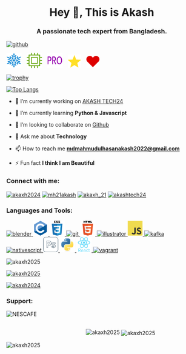 <h1 align="center">Hey 👋, This is Akash</h1>
<h3 align="center">A passionate tech expert from Bangladesh.</h3>

[<img src='https://cdn.jsdelivr.net/npm/simple-icons@3.0.1/icons/github.svg' alt='github' height='40'>](https://github.com/AKASH)  

<a href='https://archiveprogram.github.com/'><img src='https://raw.githubusercontent.com/acervenky/animated-github-badges/master/assets/acbadge.gif' width='40' height='40'></a> <a href='https://docs.github.com/en/developers'><img src='https://raw.githubusercontent.com/acervenky/animated-github-badges/master/assets/devbadge.gif' width='40' height='40'></a> <a href='https://github.com/pricing'><img src='https://raw.githubusercontent.com/acervenky/animated-github-badges/master/assets/pro.gif' width='40' height='40'></a> <a href='https://stars.github.com/'><img src='https://raw.githubusercontent.com/acervenky/animated-github-badges/master/assets/starbadge.gif' width='35' height='35'></a> <a href='https://docs.github.com/en/github/supporting-the-open-source-community-with-github-sponsors'><img src='https://raw.githubusercontent.com/acervenky/animated-github-badges/master/assets/sponsorbadge.gif' width='35' height='35'></a> 

[![trophy](https://github-profile-trophy.vercel.app/?username=AKASH)](https://github.com/ryo-ma/github-profile-trophy)

[![Top Langs](https://github-readme-stats.vercel.app/api/top-langs/?username=AKASH)](https://github.com/anuraghazra/github-readme-stats)



- 🔭 I’m currently working on [AKASH TECH24](https://www.youtube.com/@akashtech24)

- 🌱 I’m currently learning **Python & Javascript**

- 👯 I’m looking to collaborate on [Github](https://github.com/akaxh2025)

- 💬 Ask me about **Technology**

- 📫 How to reach me **mdmahmudulhasanakash2022@gmail.com**

- ⚡ Fun fact **I think I am Beautiful**

<h3 align="left">Connect with me:</h3>
<p align="left">
<a href="https://twitter.com/akaxh2024" target="blank"><img align="center" src="https://raw.githubusercontent.com/rahuldkjain/github-profile-readme-generator/master/src/images/icons/Social/twitter.svg" alt="akaxh2024" height="30" width="40" /></a>
<a href="https://fb.com/mh21akash" target="blank"><img align="center" src="https://raw.githubusercontent.com/rahuldkjain/github-profile-readme-generator/master/src/images/icons/Social/facebook.svg" alt="mh21akash" height="30" width="40" /></a>
<a href="https://instagram.com/akaxh_21" target="blank"><img align="center" src="https://raw.githubusercontent.com/rahuldkjain/github-profile-readme-generator/master/src/images/icons/Social/instagram.svg" alt="akaxh_21" height="30" width="40" /></a>
<a href="https://www.youtube.com/c/akashtech24" target="blank"><img align="center" src="https://raw.githubusercontent.com/rahuldkjain/github-profile-readme-generator/master/src/images/icons/Social/youtube.svg" alt="akashtech24" height="30" width="40" /></a>
</p>

<h3 align="left">Languages and Tools:</h3>
<p align="left"> <a href="https://www.blender.org/" target="_blank" rel="noreferrer"> <img src="https://download.blender.org/branding/community/blender_community_badge_white.svg" alt="blender" width="40" height="40"/> </a> <a href="https://www.cprogramming.com/" target="_blank" rel="noreferrer"> <img src="https://raw.githubusercontent.com/devicons/devicon/master/icons/c/c-original.svg" alt="c" width="40" height="40"/> </a> <a href="https://www.w3schools.com/css/" target="_blank" rel="noreferrer"> <img src="https://raw.githubusercontent.com/devicons/devicon/master/icons/css3/css3-original-wordmark.svg" alt="css3" width="40" height="40"/> </a> <a href="https://git-scm.com/" target="_blank" rel="noreferrer"> <img src="https://www.vectorlogo.zone/logos/git-scm/git-scm-icon.svg" alt="git" width="40" height="40"/> </a> <a href="https://www.w3.org/html/" target="_blank" rel="noreferrer"> <img src="https://raw.githubusercontent.com/devicons/devicon/master/icons/html5/html5-original-wordmark.svg" alt="html5" width="40" height="40"/> </a> <a href="https://www.adobe.com/in/products/illustrator.html" target="_blank" rel="noreferrer"> <img src="https://www.vectorlogo.zone/logos/adobe_illustrator/adobe_illustrator-icon.svg" alt="illustrator" width="40" height="40"/> </a> <a href="https://developer.mozilla.org/en-US/docs/Web/JavaScript" target="_blank" rel="noreferrer"> <img src="https://raw.githubusercontent.com/devicons/devicon/master/icons/javascript/javascript-original.svg" alt="javascript" width="40" height="40"/> </a> <a href="https://kafka.apache.org/" target="_blank" rel="noreferrer"> <img src="https://www.vectorlogo.zone/logos/apache_kafka/apache_kafka-icon.svg" alt="kafka" width="40" height="40"/> </a> <a href="https://nativescript.org/" target="_blank" rel="noreferrer"> <img src="https://raw.githubusercontent.com/detain/svg-logos/780f25886640cef088af994181646db2f6b1a3f8/svg/nativescript.svg" alt="nativescript" width="40" height="40"/> </a> <a href="https://www.photoshop.com/en" target="_blank" rel="noreferrer"> <img src="https://raw.githubusercontent.com/devicons/devicon/master/icons/photoshop/photoshop-line.svg" alt="photoshop" width="40" height="40"/> </a> <a href="https://www.python.org" target="_blank" rel="noreferrer"> <img src="https://raw.githubusercontent.com/devicons/devicon/master/icons/python/python-original.svg" alt="python" width="40" height="40"/> </a> <a href="https://reactjs.org/" target="_blank" rel="noreferrer"> <img src="https://raw.githubusercontent.com/devicons/devicon/master/icons/react/react-original-wordmark.svg" alt="react" width="40" height="40"/> </a> <a href="https://www.vagrantup.com/" target="_blank" rel="noreferrer"> <img src="https://www.vectorlogo.zone/logos/vagrantup/vagrantup-icon.svg" alt="vagrant" width="40" height="40"/> </a> </p>
<p align="left"> <img src="https://komarev.com/ghpvc/?username=akaxh2025&label=Profile%20views&color=0e75b6&style=flat" alt="akaxh2025" /> </p>

<p align="left"> <a href="https://github.com/ryo-ma/github-profile-trophy"><img src="https://github-profile-trophy.vercel.app/?username=akaxh2025" alt="akaxh2025" /></a> </p>

<p align="left"> <a href="https://twitter.com/akaxh2024" target="blank"><img src="https://img.shields.io/twitter/follow/akaxh2024?logo=twitter&style=for-the-badge" alt="akaxh2024" /></a> </p>

<h3 align="left">Support:</h3>
<p><a href="https://ko-fi.com/NESCAFE"> <img align="left" src="https://cdn.ko-fi.com/cdn/kofi3.png?v=3" height="50" width="210" alt="NESCAFE" /></a></p><br><br>

<p><img align="left" src="https://github-readme-stats.vercel.app/api/top-langs?username=akaxh2025&show_icons=true&locale=en&layout=compact" alt="akaxh2025" /></p>

<p>&nbsp;<img align="center" src="https://github-readme-stats.vercel.app/api?username=akaxh2025&show_icons=true&locale=en" alt="akaxh2025" /></p>

<p><img align="center" src="https://github-readme-streak-stats.herokuapp.com/?user=akaxh2025&" alt="akaxh2025" /></p>
